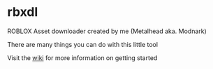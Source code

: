 # rbxdl
ROBLOX Asset downloader created by me (Metalhead aka. Modnark)

There are many things you can do with this little tool

Visit the [wiki](https://github.com/Modnark/rbxdl/wiki) for more information on getting started
